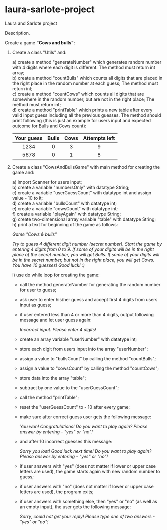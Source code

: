 # laura-sarlote-project
Laura and Sarlote project

Description.

Create a game **"Cows and bulls"**:

1. Create a class "Utils" and:

    a) create a method "generateNumber" which generates random number with 4 digits where each digit is different.
The method must return int array;  
b) create a method "countBulls" which counts all digits that are placed in the right place in the random number at each guess;
The method must return int;  
c) create a method "countCows" which counts all digits that are somewhere in the random number, but are not in the right place;
The method must return int;  
d) create a method "printTable" which prints a new table after every valid input guess including all the previous guesses.
The method should print following (this is just an example for users input and expected outcome for Bulls and Cows count):

    | Your guess | Bulls | Cows | Attempts left |
    |:----------:|:-----:|:----:|:-------------:|
    |    1234    |   0   |   3  |       9       |
    |    5678    |   0   |   1  |       8       |
    
2. Create a class "CowsAndBullsGame" with main method for creating the game and:

    a) import Scanner for users input;  
b) create a variable "numbersOnly" with datatype String;  
c) create a variable "userGuessCount" with datatype int and assign value - 10 to it;  
d) create a variable "bullsCount" with datatype int;  
e) create a variable "cowsCount" with datatype int;  
f) create a variable "playAgain" with datatype String;  
g) create two-dimensional array variable "table" with datatype String;  
h) print a text for beginning of the game as follows:

    _Game "Cows & bulls"_

    _Try to guess 4 different digit number (secret number).
Start the game by entering 4 digits from 0 to 9.
If some of your digits will be in the right place of the secret number, you will get Bulls.
If some of your digits will be in the secret number, but not in the right place, you will get Cows.
You have 10 guesses! Good luck! :)_

   i) use do while loop for creating the game:
    - call the method generateNumber for generating the random number for user to guess;
    - ask user to enter his/her guess and accept first 4 digits from users input as guess;
    - if user entered less than 4 or more than 4 digits, output following message and let user guess again:

      _Incorrect input. Please enter 4 digits!_

    - create an array variable "userNumber" with datatype int;
    - store each digit from users input into the array "userNumber";
    - assign a value to "bullsCount" by calling the method "countBulls";
    - assign a value to "cowsCount" by calling the method "countCows";
    - store data into the array "table";
    - subtract by one value to the "userGuessCount";
    - call the method "printTable";
    - reset the "userGuessCount" to - 10 after every game;
    - make sure after correct guess user gets the following message:

      _You won! Congratulations!
    Do you want to play again?
    Please answer by entering - "yes" or "no"!_

    - and after 10 incorrect guesses this message:

      _Sorry you lost! Good luck next time!
    Do you want to play again?
    Please answer by entering - "yes" or "no"!_

    - if user answers with "yes" (does not matter if lower or upper case letters are used), the game starts again with new random number to guess;
    - if user answers with "no" (does not matter if lower or upper case letters are used), the program exits;
    - if user answers with something else, then "yes" or "no" (as well as an empty input), the user gets the following message:
  
      _Sorry, could not get your reply! 
    Please type one of two answers - "yes" or "no"!_
